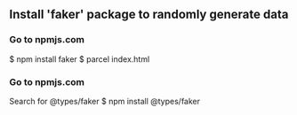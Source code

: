 ## Install 'faker' package to randomly generate data

### Go to npmjs.com

\$ npm install faker
\$ parcel index.html

### Go to npmjs.com

Search for @types/faker
\$ npm install @types/faker
